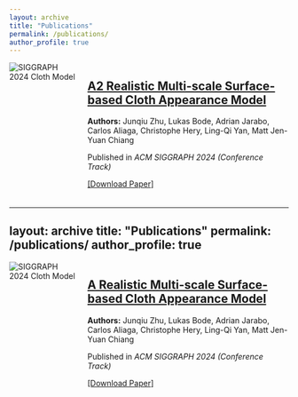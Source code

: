 ```yaml
---
layout: archive
title: "Publications"
permalink: /publications/
author_profile: true
---
```


<div class="row" style="display: flex; align-items: flex-start; margin-bottom: 20px;">
  <!-- 图片显示在左边，占1/4宽度 -->
  <div class="col-md-3" style="flex: 1; margin-right: 20px;">
    <img src="{{ '/imgs/sig24.jpg' | prepend: base_path }}" alt="SIGGRAPH 2024 Cloth Model" style="max-width: 100%; height: auto;">
  </div>
  
  <!-- 论文信息显示在右边，占3/4宽度 -->
  <div class="col-md-9" style="flex: 3;">
    <h2 class="archive__item-title" itemprop="headline">
      <a href="https://sites.cs.ucsb.edu/~lingqi/publications/paper_sig24cloth.pdf" target="_blank">
        A2 Realistic Multi-scale Surface-based Cloth Appearance Model
      </a>
    </h2>
    <p>
      <strong>Authors:</strong> Junqiu Zhu, Lukas Bode, Adrian Jarabo, Carlos Aliaga, Christophe Hery, Ling-Qi Yan, Matt Jen-Yuan Chiang
    </p>
    <p>Published in <i>ACM SIGGRAPH 2024 (Conference Track)</i></p>
    <p><a href="https://sites.cs.ucsb.edu/~lingqi/publications/paper_sig24cloth.pdf" target="_blank">[Download Paper]</a></p>
    
  </div>
</div>


---
layout: archive
title: "Publications"
permalink: /publications/
author_profile: true
---

<div class="row" style="display: flex; align-items: flex-start; margin-bottom: 20px;">
  <!-- 图片显示在左边，占1/4宽度 -->
  <div class="col-md-3" style="flex: 1; margin-right: 20px;">
    <img src="{{ '/imgs/sig24.jpg' | prepend: base_path }}" alt="SIGGRAPH 2024 Cloth Model" style="max-width: 100%; height: auto;">
  </div>
  
  <!-- 论文信息显示在右边，占3/4宽度 -->
  <div class="col-md-9" style="flex: 3;">
    <h2 class="archive__item-title" itemprop="headline">
      <a href="https://sites.cs.ucsb.edu/~lingqi/publications/paper_sig24cloth.pdf" target="_blank">
        A Realistic Multi-scale Surface-based Cloth Appearance Model
      </a>
    </h2>
    <p>
      <strong>Authors:</strong> Junqiu Zhu, Lukas Bode, Adrian Jarabo, Carlos Aliaga, Christophe Hery, Ling-Qi Yan, Matt Jen-Yuan Chiang
    </p>
    <p>Published in <i>ACM SIGGRAPH 2024 (Conference Track)</i></p>
    <p><a href="https://sites.cs.ucsb.edu/~lingqi/publications/paper_sig24cloth.pdf" target="_blank">[Download Paper]</a></p>
    
  </div>
</div>

